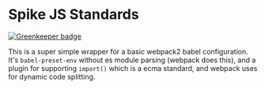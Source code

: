 # Spike JS Standards

[![Greenkeeper badge](https://badges.greenkeeper.io/static-dev/spike-js-standards.svg)](https://greenkeeper.io/)

This is a super simple wrapper for a basic webpack2 babel configuration. It's `babel-preset-env` without es module parsing (webpack does this), and a plugin for supporting `import()` which is a ecma standard, and webpack uses for dynamic code splitting.
